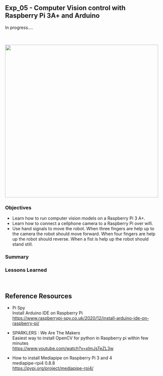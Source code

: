## Exp_05 - Computer Vision control with Raspberry Pi 3A+ and Arduino

In progress....

<br>

<br>
<img src="https://github.com/vbookshelf/Serenity-Robotics-Experiments/blob/main/images/cellphone-cam-pic.jpg" width="500"></img>
<br>

### Objectives
- Learn how to run computer vision models on a Raspberry Pi 3 A+.
- Learn how to connect a cellphone camera to a Raspberry Pi over wifi.
- Use hand signals to move the robot. When three fingers are help up to the camera the robot should move forward. When four fingers are help up the robot should reverse. When a fist is help up the robot should stand still.


### Summary



### Lessons Learned



<br>

## Reference Resources

- Pi Spy<br>
Install Arduino IDE on Raspberry Pi<br>
https://www.raspberrypi-spy.co.uk/2020/12/install-arduino-ide-on-raspberry-pi/

- SPARKLERS : We Are The Makers<br>
Easiest way to install OpenCV for python in Raspberry pi within few minutes<br>
https://www.youtube.com/watch?v=xlmJsTeZL3w

- How to install Mediapipe on Raspberry Pi 3 and 4<br>
mediapipe-rpi4 0.8.8<br>
https://pypi.org/project/mediapipe-rpi4/



<br>
